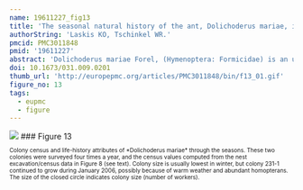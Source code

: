 ```yaml
---
name: 19611227_fig13
title: 'The seasonal natural history of the ant, Dolichoderus mariae, in Northern Florida.'
authorString: 'Laskis KO, Tschinkel WR.'
pmcid: PMC3011848
pmid: '19611227'
abstract: 'Dolichoderus mariae Forel, (Hymenoptera: Formicidae) is an uncommon, monomorphic but locally abundant, reddish-brown ant of peculiar nesting habits, whose range includes most of the eastern USA. In north Florida the ant excavates soil under wiregrass clumps or other plants with fibrous roots to form a single, large, shallow, conical or ovoid chamber broadly open to the surface around the plant base. Colonies are highly polygyne and, during the warm season, inhabit multiple nests connected only by above ground trails, over which nests exchange workers. Although monomorphic, worker size may differ significantly between colonies. The colony cycle is dominated by strong seasonal polydomy. From one or two over-wintering nests, the colonies expanded to occupy up to 60 nests by late summer, then retract once more to one or two nests by mid-winter. The worker-to-queen ratio changed greatly during this cycle, with over two thousand workers per queen during fall and winter, dropping to a low of about 300 during midsummer. Most of these summer queens probably die during the fall. Colonies reoccupy roughly the same area year to year even though they contract down to one or two nests in winter. Observation of fights in the contact zone between colonies suggested that the colonies are territorial. The ants subsist by tending aphids and scale insects for honeydew and scavenging for dead insects within their territories.'
doi: 10.1673/031.009.0201
thumb_url: 'http://europepmc.org/articles/PMC3011848/bin/f13_01.gif'
figure_no: 13
tags:
  - eupmc
  - figure
---
```

<img src='http://europepmc.org/articles/PMC3011848/bin/f13_01.jpg' style='max-height: 300px'>
### Figure 13
<p style='font-size: 10px;'>Colony census and life-history attributes of *Dolichoderus mariae* through the seasons. These two colonies were surveyed four times a year, and the census values computed from the nest excavation/census data in <xref ref-type="fig" rid="f08">Figure 8</xref> (see text). Colony size is usually lowest in winter, but colony 231-1 continued to grow during January 2006, possibly because of warm weather and abundant homopterans. The size of the closed circle indicates colony size (number of workers).</p>